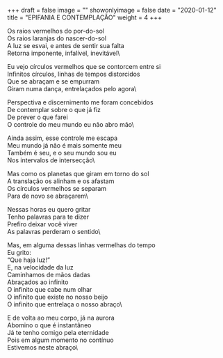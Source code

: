 +++
draft = false
image = ""
showonlyimage = false
date = "2020-01-12"
title = "EPIFANIA E CONTEMPLAÇÃO"
weight = 4
+++

<!--more-->

Os raios vermelhos do por-do-sol\
Os raios laranjas do nascer-do-sol\
A luz se esvai, e antes de sentir sua falta\
Retorna imponente, infalível, inevitável\

Eu vejo círculos vermelhos que se contorcem entre si\
Infinitos círculos, linhas de tempos distorcidos\
Que se abraçam e se empurram\
Giram numa dança, entrelaçados pelo agora\

Perspectiva e discernimento me foram concebidos\
De contemplar sobre o que já fiz\
De prever o que farei\
O controle do meu mundo eu não abro mão\

Ainda assim, esse controle me escapa\
Meu mundo já não é mais somente meu\
Também é seu, e o seu mundo sou eu\
Nos intervalos de intersecção\

Mas como os planetas que giram em torno do sol\
A translação os alinham e os afastam\
Os círculos vermelhos se separam\
Para de novo se abraçarem\

Nessas horas eu quero gritar\
Tenho palavras para te dizer\
Prefiro deixar você viver\
As palavras perderam o sentido\

Mas, em alguma dessas linhas vermelhas do tempo\
Eu grito:\
“Que haja luz!”\
E, na velocidade da luz\
Caminhamos de mãos dadas\
Abraçados ao infinito\
O infinito que cabe num olhar\
O infinito que existe no nosso beijo\
O infinito que entrelaça o nosso abraço\

E de volta ao meu corpo, já na aurora\
Abomino o que é instantâneo\
Já te tenho comigo pela eternidade\
Pois em algum momento no contínuo\
Estivemos neste abraço\

